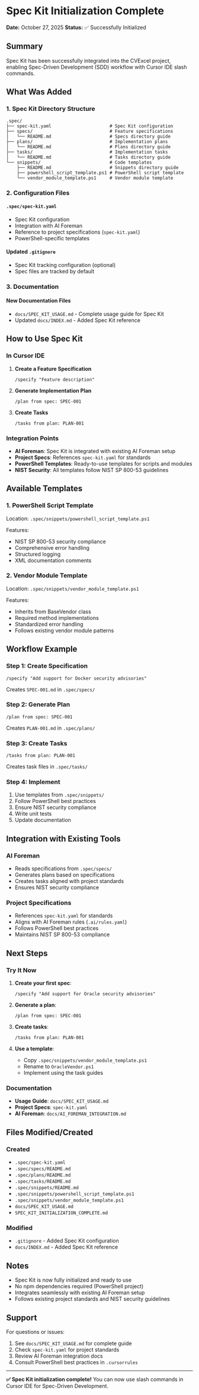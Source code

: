 # Spec Kit Initialization Complete

**Date:** October 27, 2025
**Status:** ✅ Successfully Initialized

## Summary

Spec Kit has been successfully integrated into the CVExcel project, enabling Spec-Driven Development (SDD) workflow with Cursor IDE slash commands.

## What Was Added

### 1. Spec Kit Directory Structure

```
.spec/
├── spec-kit.yaml                      # Spec Kit configuration
├── specs/                             # Feature specifications
│   └── README.md                      # Specs directory guide
├── plans/                             # Implementation plans
│   └── README.md                      # Plans directory guide
├── tasks/                             # Implementation tasks
│   └── README.md                      # Tasks directory guide
└── snippets/                          # Code templates
    ├── README.md                      # Snippets directory guide
    ├── powershell_script_template.ps1 # PowerShell script template
    └── vendor_module_template.ps1     # Vendor module template
```

### 2. Configuration Files

#### `.spec/spec-kit.yaml`
- Spec Kit configuration
- Integration with AI Foreman
- Reference to project specifications (`spec-kit.yaml`)
- PowerShell-specific templates

#### Updated `.gitignore`
- Spec Kit tracking configuration (optional)
- Spec files are tracked by default

### 3. Documentation

#### New Documentation Files
- `docs/SPEC_KIT_USAGE.md` - Complete usage guide for Spec Kit
- Updated `docs/INDEX.md` - Added Spec Kit reference

## How to Use Spec Kit

### In Cursor IDE

1. **Create a Feature Specification**
   ```
   /specify "Feature description"
   ```

2. **Generate Implementation Plan**
   ```
   /plan from spec: SPEC-001
   ```

3. **Create Tasks**
   ```
   /tasks from plan: PLAN-001
   ```

### Integration Points

- **AI Foreman**: Spec Kit is integrated with existing AI Foreman setup
- **Project Specs**: References `spec-kit.yaml` for standards
- **PowerShell Templates**: Ready-to-use templates for scripts and modules
- **NIST Security**: All templates follow NIST SP 800-53 guidelines

## Available Templates

### 1. PowerShell Script Template
Location: `.spec/snippets/powershell_script_template.ps1`

Features:
- NIST SP 800-53 security compliance
- Comprehensive error handling
- Structured logging
- XML documentation comments

### 2. Vendor Module Template
Location: `.spec/snippets/vendor_module_template.ps1`

Features:
- Inherits from BaseVendor class
- Required method implementations
- Standardized error handling
- Follows existing vendor module patterns

## Workflow Example

### Step 1: Create Specification
```
/specify "Add support for Docker security advisories"
```
Creates `SPEC-001.md` in `.spec/specs/`

### Step 2: Generate Plan
```
/plan from spec: SPEC-001
```
Creates `PLAN-001.md` in `.spec/plans/`

### Step 3: Create Tasks
```
/tasks from plan: PLAN-001
```
Creates task files in `.spec/tasks/`

### Step 4: Implement
1. Use templates from `.spec/snippets/`
2. Follow PowerShell best practices
3. Ensure NIST security compliance
4. Write unit tests
5. Update documentation

## Integration with Existing Tools

### AI Foreman
- Reads specifications from `.spec/specs/`
- Generates plans based on specifications
- Creates tasks aligned with project standards
- Ensures NIST security compliance

### Project Specifications
- References `spec-kit.yaml` for standards
- Aligns with AI Foreman rules (`.ai/rules.yaml`)
- Follows PowerShell best practices
- Maintains NIST SP 800-53 compliance

## Next Steps

### Try It Now

1. **Create your first spec**:
   ```
   /specify "Add support for Oracle security advisories"
   ```

2. **Generate a plan**:
   ```
   /plan from spec: SPEC-001
   ```

3. **Create tasks**:
   ```
   /tasks from plan: PLAN-001
   ```

4. **Use a template**:
   - Copy `.spec/snippets/vendor_module_template.ps1`
   - Rename to `OracleVendor.ps1`
   - Implement using the task guides

### Documentation

- **Usage Guide**: `docs/SPEC_KIT_USAGE.md`
- **Project Specs**: `spec-kit.yaml`
- **AI Foreman**: `docs/AI_FOREMAN_INTEGRATION.md`

## Files Modified/Created

### Created
- `.spec/spec-kit.yaml`
- `.spec/specs/README.md`
- `.spec/plans/README.md`
- `.spec/tasks/README.md`
- `.spec/snippets/README.md`
- `.spec/snippets/powershell_script_template.ps1`
- `.spec/snippets/vendor_module_template.ps1`
- `docs/SPEC_KIT_USAGE.md`
- `SPEC_KIT_INITIALIZATION_COMPLETE.md`

### Modified
- `.gitignore` - Added Spec Kit configuration
- `docs/INDEX.md` - Added Spec Kit reference

## Notes

- Spec Kit is now fully initialized and ready to use
- No npm dependencies required (PowerShell project)
- Integrates seamlessly with existing AI Foreman setup
- Follows existing project standards and NIST security guidelines

## Support

For questions or issues:
1. See `docs/SPEC_KIT_USAGE.md` for complete guide
2. Check `spec-kit.yaml` for project standards
3. Review AI Foreman integration docs
4. Consult PowerShell best practices in `.cursorrules`

---

**✅ Spec Kit initialization complete!**
You can now use slash commands in Cursor IDE for Spec-Driven Development.
